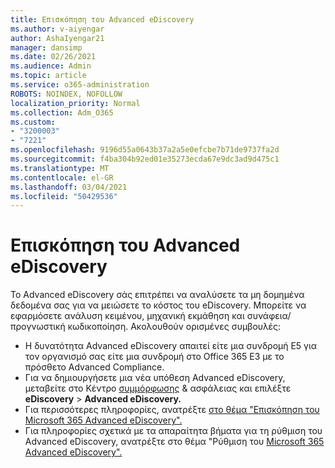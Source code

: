 ```yaml
---
title: Επισκόπηση του Advanced eDiscovery
ms.author: v-aiyengar
author: AshaIyengar21
manager: dansimp
ms.date: 02/26/2021
ms.audience: Admin
ms.topic: article
ms.service: o365-administration
ROBOTS: NOINDEX, NOFOLLOW
localization_priority: Normal
ms.collection: Adm_O365
ms.custom:
- "3200003"
- "7221"
ms.openlocfilehash: 9196d55a0643b37a2a5e0efcbe7b71de9737fa2d
ms.sourcegitcommit: f4ba304b92ed01e35273ecda67e9dc3ad9d475c1
ms.translationtype: MT
ms.contentlocale: el-GR
ms.lasthandoff: 03/04/2021
ms.locfileid: "50429536"
---
```

# <a name="overview-of-advanced-ediscovery"></a>Επισκόπηση του Advanced eDiscovery

Το Advanced eDiscovery σάς επιτρέπει να αναλύσετε τα μη δομημένα δεδομένα σας για να μειώσετε το κόστος του eDiscovery. Μπορείτε να εφαρμόσετε ανάλυση κειμένου, μηχανική εκμάθηση και συνάφεια/προγνωστική κωδικοποίηση. Ακολουθούν ορισμένες συμβουλές:

- Η δυνατότητα Advanced eDiscovery απαιτεί είτε μια συνδρομή E5 για τον οργανισμό σας είτε μια συνδρομή στο Office 365 E3 με το πρόσθετο Advanced Compliance.
- Για να δημιουργήσετε μια νέα υπόθεση Advanced eDiscovery, μεταβείτε στο Κέντρο [συμμόρφωσης](https://go.microsoft.com/fwlink/p/?linkid=2077143) & ασφάλειας και επιλέξτε **eDiscovery**  >  **Advanced eDiscovery.**
- Για περισσότερες πληροφορίες, ανατρέξτε [στο θέμα "Επισκόπηση του Microsoft 365 Advanced eDiscovery".](https://go.microsoft.com/fwlink/?linkid=2101588)
- Για πληροφορίες σχετικά με τα απαραίτητα βήματα για τη ρύθμιση του Advanced eDiscovery, ανατρέξτε στο θέμα "Ρύθμιση του [Microsoft 365 Advanced eDiscovery".](https://go.microsoft.com/fwlink/?linkid=2122672)